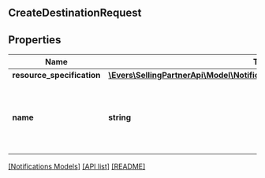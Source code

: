 ## CreateDestinationRequest

## Properties

Name | Type | Description | Notes
------------ | ------------- | ------------- | -------------
**resource_specification** | [**\Evers\SellingPartnerApi\Model\Notifications\DestinationResourceSpecification**](DestinationResourceSpecification.md) |  |
**name** | **string** | A developer-defined name to help identify this destination. |

[[Notifications Models]](../) [[API list]](../../Api) [[README]](../../../README.md)
